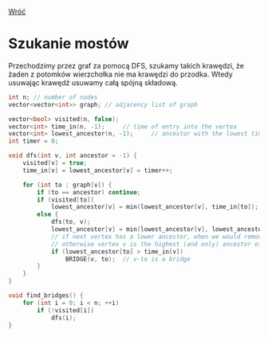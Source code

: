 [Wróć](../../../../../)

# Szukanie mostów
Przechodzimy przez graf za pomocą DFS, szukamy takich krawędzi, że żaden z potomków wierzchołka nie ma krawędzi do przodka. Wtedy usuwając krawędź usuwamy całą spójną składową.

```cpp
int n; // number of nodes
vector<vector<int>> graph; // adjacency list of graph

vector<bool> visited(n, false);
vector<int> time_in(n, -1);     // time of entry into the vertex
vector<int> lowest_ancestor(n, -1);     // ancestor with the lowest time of entry
int timer = 0;

void dfs(int v, int ancestor = -1) {
    visited[v] = true;
    time_in[v] = lowest_ancestor[v] = timer++;

    for (int to : graph[v]) {
        if (to == ancestor) continue;
        if (visited[to])
            lowest_ancestor[v] = min(lowest_ancestor[v], time_in[to]);
        else {
            dfs(to, v);
            lowest_ancestor[v] = min(lowest_ancestor[v], lowest_ancestor[to]);
            // if next vertex has a lower ancestor, when we would remove edge (v, to) vertex to would still be connected to higher ancestor, so edge (v, to) is not a bridge
            // otherwise vertex v is the highest (and only) ancestor of vertex to, so edge (v, to) is a bridge
            if (lowest_ancestor[to] > time_in[v])
                BRIDGE(v, to);  // v-to is a bridge
        }
    }
}

void find_bridges() {
    for (int i = 0; i < n; ++i)
        if (!visited[i])
            dfs(i);
}
```

